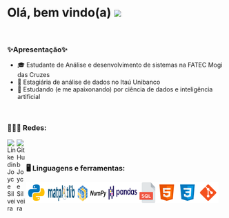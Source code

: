 # Olá, bem vindo(a) <img src="https://raw.githubusercontent.com/syedareehaquasar/syedareehaquasar/master/gifs/Hi.gif" width="30px"/>
</br>

<h3> ✨Apresentação✨ </h3>
<ul>
  <li>🎓 Estudante de Análise e desenvolvimento de sistemas na FATEC Mogi das Cruzes</li>
  <li>💼 Estagiária de análise de dados no Itaú Unibanco</li>
  <li>🥰 Estudando (e me apaixonando) por ciência de dados e inteligência artificial</li>
</ul>
</br>

<h3>🙋🏼‍♀️ Redes: </h3>
<a href="https://www.linkedin.com/in/joyce-silveira-dos-santos/">
  <img align="left" alt="Linkedin Joyce Silveira" width="22px" src="https://cdn.jsdelivr.net/npm/simple-icons@v3/icons/linkedin.svg" />
</a>
<a href="https://github.com/JoyceSilveira">
  <img align="left" alt="GitHub Joyce Silveira" width="22px" src="https://cdn.jsdelivr.net/npm/simple-icons@v3/icons/github.svg" />
</a>
</br>
</br>

<h3>🖥️ Linguagens e ferramentas: </h3>
<p>
  <div style="display:flex; aling-items:center;">
      <img src="https://github.com/JoyceSilveira/JoyceSilveira/blob/master/Icones/python.png" />
      <img width="68px" src="https://github.com/JoyceSilveira/JoyceSilveira/blob/master/Icones/matplotlib.svg" />
      <img width="72px" src="https://github.com/JoyceSilveira/JoyceSilveira/blob/master/Icones/numpy.png" />
      <img width="72px" src="https://github.com/JoyceSilveira/JoyceSilveira/blob/master/Icones/pandas.png" />
      <img width="42px" src="https://github.com/JoyceSilveira/JoyceSilveira/blob/master/Icones/sql_icon.png" />
      <img src="https://github.com/JoyceSilveira/JoyceSilveira/blob/master/Icones/html.png" />
      <img src="https://github.com/JoyceSilveira/JoyceSilveira/blob/master/Icones/css.png" />
      <img src="https://github.com/JoyceSilveira/JoyceSilveira/blob/master/Icones/gitbash.png" />
  </div>
</p>
